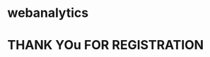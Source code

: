# webanalytics
<!DOCTYPE html>
<html>
<head>
<title>Page Title</title>
</head>
<body>

<h1>THANK YOu FOR REGISTRATION</h1>

</body>
</html>
